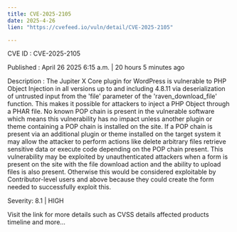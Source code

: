 ```yaml
---
title: CVE-2025-2105
date: 2025-4-26
lien: "https://cvefeed.io/vuln/detail/CVE-2025-2105"

---
```


CVE ID : CVE-2025-2105

Published :  April 26
2025
6:15 a.m. | 20 hours
5 minutes ago

Description : The Jupiter X Core plugin for WordPress is vulnerable to PHP Object Injection in all versions up to
and including
4.8.11 via deserialization of untrusted input from the 'file' parameter of the 'raven_download_file' function. This makes it possible for attackers to inject a PHP Object through a PHAR file. No known POP chain is present in the vulnerable software
which means this vulnerability has no impact unless another plugin or theme containing a POP chain is installed on the site. If a POP chain is present via an additional plugin or theme installed on the target system
it may allow the attacker to perform actions like delete arbitrary files
retrieve sensitive data
or execute code depending on the POP chain present. This vulnerability may be exploited by unauthenticated attackers when a form is present on the site with the file download action
and the ability to upload files is also present. Otherwise
this would be considered exploitable by Contributor-level users and above
because they could create the form needed to successfully exploit this.

Severity: 8.1 | HIGH

Visit the link for more details
such as CVSS details
affected products
timeline
and more...
